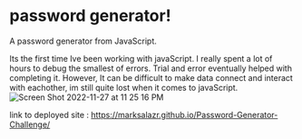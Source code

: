 # password generator!
A password generator from JavaScript.

Its the first time Ive been working with javaScript. I really spent a lot of hours to debug the smallest of errors.
Trial and error eventually helped with completing it.
However,
It can be difficult to make data connect and interact  with eachother, im still quite lost when it comes to javaScript.
![Screen Shot 2022-11-27 at 11 25 16 PM](https://user-images.githubusercontent.com/105082689/204208380-65ef751b-c880-4474-bf88-d1ebea859486.png)

link to deployed site : https://marksalazr.github.io/Password-Generator-Challenge/
